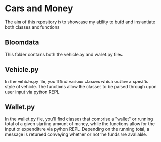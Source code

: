# Cars and Money
The aim of this repository is to showcase my ability to build and instantiate both classes and functions.

## Bloomdata
This folder contains both the vehicle.py and wallet.py files.

## Vehicle.py

In the vehicle.py file, you'll find various classes which outline a specific style of vehicle. The functions allow the classes to be parsed through upon user input via python REPL. 

## Wallet.py

In the wallet.py file, you'll find classes that comprise a "wallet" or running total of a given starting amount of money, while the functions allow for the input of expenditure via python REPL. Depending on the running total, a message is returned conveying whether or not the funds are avaliable. 
